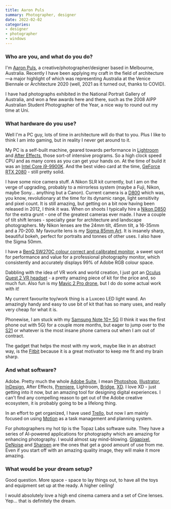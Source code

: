 ```yaml
---
title: Aaron Puls
summary: Photographer, designer
date: 2022-02-02
categories:
- designer
- photographer
- windows
---
```


### Who are you, and what do you do?

I'm [Aaron Puls](https://www.aaronpuls.com/ "Aaron's website."), a creative/photographer/designer based in Melbourne, Australia. Recently I have been applying my craft in the field of architecture—a major highlight of which was representing Australia at the Venice Biennale or Architecture 2020 (well, 2021 as it turned out, thanks to COVID).
 
I have had photographs exhibited in the National Portrait Gallery of Australia, and won a few awards here and there, such as the 2008 AIPP Australian Student Photographer of the Year, a nice way to round out my time at Uni.

### What hardware do you use?

Well I'm a PC guy, lots of time in architecture will do that to you. Plus I like to think I am into gaming, but in reality I never get around to it.
 
My PC is a self-built machine, geared towards performance in [Lightroom][] and [After Effects][after-effects], those sort-of intensive programs. So a high clock speed CPU and as many cores as you can get your hands on. At the time of build it was an [Intel Core i9-9900K][core-i9-9900k]. And the best video card at the time, [GeForce RTX 2080][geforce-rtx-2080] - still pretty solid.
 
I have some nice camera stuff. A Nikon SLR kit currently, but I am on the verge of upgrading, probably to a mirrorless system (maybe a Fuji, Nikon, maybe Sony... anything but a Canon). Current camera is a [D800][] which was, you know, revolutionary at the time for its dynamic range, light sensitivity and pixel count. It is still amazing, but getting on a bit now having been released in 2012, I think it was. When on shoots I typically hire a [Nikon D850][d850] for the extra grunt - one of the greatest cameras ever made. I have a couple of tilt shift lenses - specialty gear for architecture and landscape photographers. My Nikon lenses are the 24mm tilt, 45mm tilt, a 16-35mm and a 70-200. My favourite lens is my [Sigma 85mm Art][85mm-f1.4-dg-hsm]. It is insanely sharp, beautiful bokeh, perfect for portraits and tonnes of other uses. I also have the Sigma 50mm.
 
I have a [BenQ SW270C colour correct and calibrated monitor][sw270c], a sweet spot for performance and value for a professional photography monitor, which consistently and accurately displays 99% of Adobe RGB colour space.
 
Dabbling with the idea of VR work and world creation, I just got an [Oculus Quest 2 VR headset][quest-2] - a pretty amazing piece of kit for the price and, so much fun. Also fun is my [Mavic 2 Pro drone][mavic-2-pro], but I do do some actual work with it!
 
My current favourite toy/work thing is a Luxceo LED light wand. An amazingly handy and easy to use bit of kit that has so many uses, and really very cheap for what it is.
 
Phonewise, I am stuck with my [Samsung Note 10+ 5G][note-10-plus-5g] (I think it was the first phone out with 5G) for a couple more months, but eager to jump over to the [S21][galaxy-s21-ultra-5g] or whatever is the most insane phone camera out when I am out of contract.
 
The gadget that helps the most with my work, maybe like in an abstract way, is the [Fitbit][charge-4] because it is a great motivator to keep me fit and my brain sharp.

### And what software?

Adobe. Pretty much the whole [Adobe Suite][creative-suite], I mean [Photoshop][], [Illustrator][], [InDesign][], After Effects, [Premiere][], Lightroom, [Bridge][], [XD][]. I love XD - just getting into it now, but an amazing tool for designing digital experiences. I can't find any compelling reason to get out of the Adobe creative ecosystem, it is probably going to be a lifelong thing.
 
In an effort to get organized, I have used [Trello][], but now I am mainly focused on using [Motion][motion.2] as a task management and planning system.
 
For photographers my hot tip is the Topaz Labs software suite. They have a series of AI-powered applications for photography which are amazing for enhancing photography. I would almost say mind-blowing. [Gigapixel][gigapixel-ai], [DeNoise][denoise-ai] and [Sharpen][sharpen-ai] are the ones that get a good amount of use from me. Even if you start off with an amazing quality image, they will make it more amazing.

### What would be your dream setup?

Good question. More space - space to lay things out, to have all the toys and equipment set up at the ready. A higher ceiling!
 
I would absolutely love a high end cinema camera and a set of Cine lenses. Yep... that is definitely the dream.

[85mm-f1.4-dg-hsm]: https://www.sigma-global.com/en/lenses/a016_85_14/ "A DSLR lens."
[after-effects]: https://www.adobe.com/products/aftereffects.html "Motion graphics and video editing software."
[bridge]: https://creative.adobe.com/products/bridge "A shared media manager for Adobe CS products."
[charge-4]: https://www.fitbit.com/global/us/products/trackers/charge4 "A fitness tracker."
[core-i9-9900k]: https://corpredirect.intel.com/Redirector/404Redirector.aspx?https://www.intel.com/content/www/us/en/products/processors/core/i9-processors/i9-9900k.html "A CPU."
[creative-suite]: https://www.adobe.com/creativecloud.html "A collection of design tools."
[d800]: http://web.archive.org/web/20230312080814/https://www.amazon.com/Nikon-FX-Format-Digital-Camera-MODEL/dp/B0076AYNXM "A 36.3 megapixel DSLR."
[d850]: https://en.wikipedia.org/wiki/Nikon_D850 "A 45.4 megapixel DSLR."
[denoise-ai]: https://www.topazlabs.com/denoise-ai "A tool for removing noise from images."
[galaxy-s21-ultra-5g]: https://www.samsung.com/us/smartphones/galaxy-s/ "A 6.8 inch Android smartphone."
[geforce-rtx-2080]: https://www.nvidia.com/en-us/geforce/20-series/ "A graphics card."
[gigapixel-ai]: https://www.topazlabs.com/gigapixel-ai "A tool for scaling up images without losing quality."
[illustrator]: https://www.adobe.com/products/illustrator.html "A vector graphics editor."
[indesign]: https://www.adobe.com/products/indesign.html "A desktop/web publishing application."
[lightroom]: https://www.adobe.com/products/photoshop-lightroom.html "Photo management and editing software."
[mavic-2-pro]: https://www.dji.com/cn/mavic-2 "A drone."
[motion.2]: https://www.usemotion.com/ "A AI-powered task manager service."
[note-10-plus-5g]: https://en.wikipedia.org/wiki/Samsung_Galaxy_Note_10 "A 6.3 inch smartphone/tablet."
[photoshop]: https://www.adobe.com/products/photoshop.html "A bitmap image editor."
[premiere]: https://www.adobe.com/products/premiere.html "A video editing suite."
[quest-2]: https://en.wikipedia.org/wiki/Oculus_Quest_2 "A VR headset."
[sharpen-ai]: https://www.topazlabs.com/sharpen-ai "A tool for sharpening your images."
[sw270c]: https://www.benq.com/en-au/monitor/professional/sw270c.html "A 27 inch monitor."
[trello]: https://trello.com/ "A project management service."
[xd]: https://helpx.adobe.com/support/xd.html "A UI/UX design tool."
